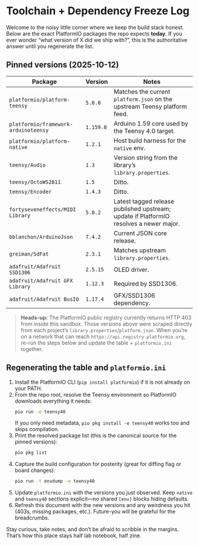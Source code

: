 # Toolchain + Dependency Freeze Log

Welcome to the noisy little corner where we keep the build stack honest. Below are the exact PlatformIO packages the repo expects **today**. If you ever wonder “what version of X did we ship with?”, this is the authoritative answer until you regenerate the list.

## Pinned versions (2025-10-12)

| Package | Version | Notes |
| --- | --- | --- |
| `platformio/platform-teensy` | `5.0.0` | Matches the current `platform.json` on the upstream Teensy platform feed. |
| `platformio/framework-arduinoteensy` | `1.159.0` | Arduino 1.59 core used by the Teensy 4.0 target. |
| `platformio/platform-native` | `1.2.1` | Host build harness for the `native` env. |
| `teensy/Audio` | `1.3` | Version string from the library’s `library.properties`. |
| `teensy/OctoWS2811` | `1.5` | Ditto. |
| `teensy/Encoder` | `1.4.3` | Ditto. |
| `fortyseveneffects/MIDI Library` | `5.0.2` | Latest tagged release published upstream; update if PlatformIO resolves a newer major. |
| `bblanchon/ArduinoJson` | `7.4.2` | Current JSON core release. |
| `greiman/SdFat` | `2.3.1` | Matches upstream `library.properties`. |
| `adafruit/Adafruit SSD1306` | `2.5.15` | OLED driver. |
| `adafruit/Adafruit GFX Library` | `1.12.3` | Required by SSD1306. |
| `adafruit/Adafruit BusIO` | `1.17.4` | GFX/SSD1306 dependency. |

> **Heads-up:** The PlatformIO public registry currently returns HTTP 403 from inside this sandbox. Those versions above were scraped directly from each project’s `library.properties`/`platform.json`. When you’re on a network that can reach `https://api.registry.platformio.org`, re-run the steps below and update the table + `platformio.ini` together.

## Regenerating the table and `platformio.ini`

1. Install the PlatformIO CLI (`pip install platformio`) if it is not already on your PATH.
2. From the repo root, resolve the Teensy environment so PlatformIO downloads everything it needs:
   ```bash
   pio run -e teensy40
   ```
   If you only need metadata, `pio pkg install -e teensy40` works too and skips compilation.
3. Print the resolved package list (this is the canonical source for the pinned versions):
   ```bash
   pio pkg list
   ```
4. Capture the build configuration for posterity (great for diffing flag or board changes):
   ```bash
   pio run -t envdump -e teensy40
   ```
5. Update `platformio.ini` with the versions you just observed. Keep `native` and `teensy40` sections explicit—no shared `[env]` blocks hiding defaults.
6. Refresh this document with the new versions and any weirdness you hit (403s, missing packages, etc.). Future-you will be grateful for the breadcrumbs.

Stay curious, take notes, and don’t be afraid to scribble in the margins. That’s how this place stays half lab notebook, half zine.
